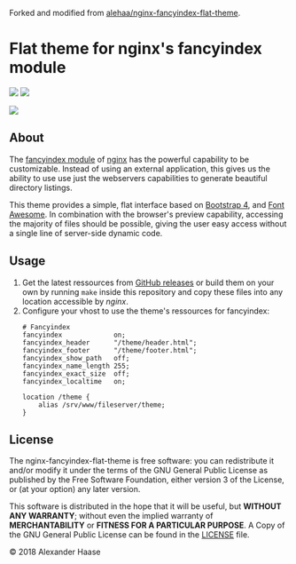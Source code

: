 Forked and modified from [alehaa/nginx-fancyindex-flat-theme](https://github.com/alehaa/nginx-fancyindex-flat-theme/).

# Flat theme for nginx's fancyindex module

[![](https://img.shields.io/github/issues-raw/alehaa/nginx-fancyindex-flat-theme.svg?style=flat-square)](https://github.com/alehaa/nginx-fancyindex-flat-theme/issues)
[![](https://img.shields.io/badge/license-GPLv3-blue.svg?style=flat-square)](LICENSE)

![](doc/screenshot.png)


## About

The [fancyindex module](https://github.com/aperezdc/ngx-fancyindex) of
[nginx](http://nginx.org/) has the powerful capability to be customizable.
Instead of using an external application, this gives us the ability to use use
just the webservers capabilities to generate beautiful directory listings.

This theme provides a simple, flat interface based on
[Bootstrap 4](https://getbootstrap.com), and [Font Awesome](https://fontawesome.com). In combination with
the browser's preview capability, accessing the majority of files should be
possible, giving the user easy access without a single line of server-side
dynamic code.


## Usage

1. Get the latest ressources from [GitHub releases](https://github.com/alehaa/nginx-fancyindex-flat-theme/releases)
   or build them on your own by running `make` inside this repository and copy
   these files into any location accessible by *nginx*.
2. Configure your vhost to use the theme's ressources for fancyindex:
    ```
    # Fancyindex
    fancyindex             on;
    fancyindex_header      "/theme/header.html";
    fancyindex_footer      "/theme/footer.html";
    fancyindex_show_path   off;
    fancyindex_name_length 255;
    fancyindex_exact_size  off;
    fancyindex_localtime   on;

    location /theme {
        alias /srv/www/fileserver/theme;
    }
    ```


## License

The nginx-fancyindex-flat-theme is free software: you can redistribute it and/or
modify it under the terms of the GNU General Public License as published by the
Free Software Foundation, either version 3 of the License, or (at your option)
any later version.

This software is distributed in the hope that it will be useful, but **WITHOUT
ANY WARRANTY**; without even the implied warranty of **MERCHANTABILITY** or
**FITNESS FOR A PARTICULAR PURPOSE**. A Copy of the GNU General Public License
can be found in the [LICENSE](LICENSE) file.

&copy; 2018 Alexander Haase
